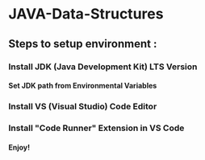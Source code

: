 # JAVA-Data-Structures

## Steps to setup environment : 

### Install JDK (Java Development Kit) LTS Version

#### Set JDK path from Environmental Variables

### Install VS (Visual Studio) Code Editor

### Install "Code Runner" Extension in VS Code

#### Enjoy!
